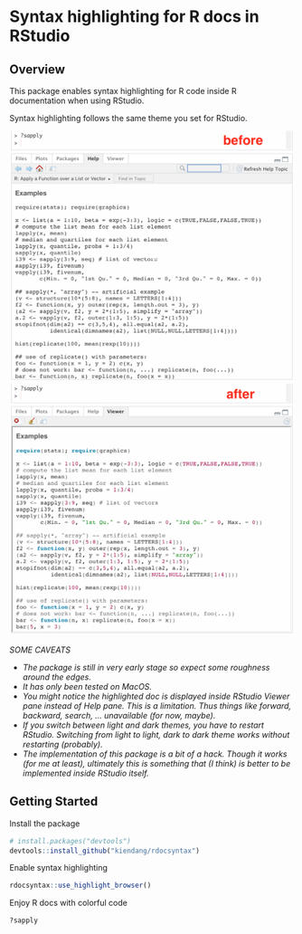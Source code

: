 # Syntax highlighting for R docs in RStudio

Overview
--------

This package enables syntax highlighting for R code inside R documentation when using RStudio.

Syntax highlighting follows the same theme you set for RStudio.

<img src="screenshots/before.png" alt="before" width=650px/><img src="screenshots/after.png" alt="after" width=650px/>
<!-- ![before](screenshots/before.png =50x) ![after](screenshots/after.png =50x) -->

*SOME CAVEATS*

  - *The package is still in very early stage so expect some roughness around the edges.*
  - *It has only been tested on MacOS.*
  - *You might notice the highlighted doc is displayed inside RStudio Viewer pane instead of Help pane. This is a limitation. Thus things like forward, backward, search, ... unavailable (for now, maybe).*
  - *If you switch between light and dark themes, you have to restart RStudio. Switching from light to light, dark to dark theme works without restarting (probably).*
  - *The implementation of this package is a bit of a hack. Though it works (for me at least), ultimately this is something that (I think) is better to be implemented inside RStudio itself.*


Getting Started
---------------

Install the package

```r
# install.packages("devtools")
devtools::install_github("kiendang/rdocsyntax")
```


Enable syntax highlighting

```r
rdocsyntax::use_highlight_browser()
```


Enjoy R docs with colorful code

```r
?sapply
```
